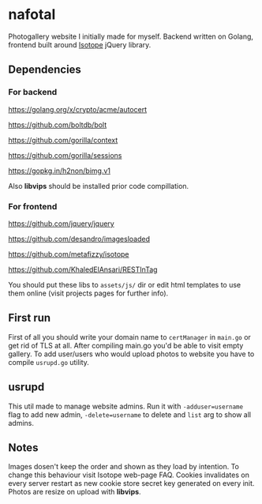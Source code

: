 # nafotal
Photogallery website I initially made for myself.
Backend written on Golang, frontend built around [Isotope](https://github.com/metafizzy/isotope) jQuery library.

## Dependencies
### For backend
https://golang.org/x/crypto/acme/autocert

https://github.com/boltdb/bolt

https://github.com/gorilla/context

https://github.com/gorilla/sessions

https://gopkg.in/h2non/bimg.v1

Also **libvips** should be installed prior code compillation.

### For frontend
https://github.com/jquery/jquery

https://github.com/desandro/imagesloaded

https://github.com/metafizzy/isotope

https://github.com/KhaledElAnsari/RESTInTag

You should put these libs to `assets/js/` dir or edit html templates to use them online (visit projects pages for further info).

## First run
First of all you should write your domain name to `certManager` in `main.go` or get rid of TLS at all.
After compiling main.go you'd be able to visit empty gallery. To add user/users who would upload photos to website you have to compile `usrupd.go` utility.

## usrupd
This util made to manage website admins. Run it with `-adduser=username` flag to add new admin, `-delete=username` to delete and `list` arg to show all admins.

## Notes
Images dosen't keep the order and shown as they load by intention. To change this behaviour visit Isotope web-page FAQ.
Cookies invalidates on every server restart as new cookie store secret key generated on every init.
Photos are resize on upload with **libvips**.
